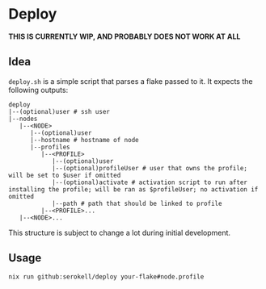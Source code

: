 # Deploy

**THIS IS CURRENTLY WIP, AND PROBABLY DOES NOT WORK AT ALL**

## Idea

`deploy.sh` is a simple script that parses a flake passed to it. It expects the following outputs:

```
deploy
|--(optional)user # ssh user
|--nodes
   |--<NODE>
      |--(optional)user
      |--hostname # hostname of node
      |--profiles
         |--<PROFILE>
            |--(optional)user
            |--(optional)profileUser # user that owns the profile; will be set to $user if omitted
            |--(optional)activate # activation script to run after installing the profile; will be ran as $profileUser; no activation if omitted
            |--path # path that should be linked to profile
         |--<PROFILE>...
   |--<NODE>...

```

This structure is subject to change a lot during initial development.

## Usage

`nix run github:serokell/deploy your-flake#node.profile`
